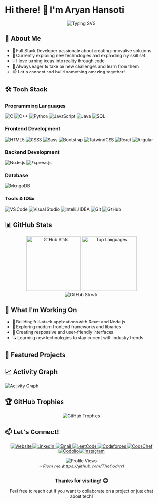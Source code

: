 # Hi there! 👋 I'm Aryan Hansoti

<div align="center">
  <img src="https://readme-typing-svg.herokuapp.com?font=Fira+Code&pause=1000&color=36BCF7&center=true&vCenter=true&width=435&lines=Full+Stack+Developer;Problem+Solver;Always+Learning+New+Things" alt="Typing SVG" />
</div>

## 🚀 About Me

- 🔭 Full Stack Developer passionate about creating innovative solutions
- 🌱 Currently exploring new technologies and expanding my skill set
- 💡 I love turning ideas into reality through code
- 🎯 Always eager to take on new challenges and learn from them
- 📫 Let's connect and build something amazing together!

## 🛠️ Tech Stack

### Programming Languages
<p align="left">
  <img src="https://img.shields.io/badge/C-00599C?style=for-the-badge&logo=c&logoColor=white" alt="C"/>
  <img src="https://img.shields.io/badge/C++-00599C?style=for-the-badge&logo=c%2B%2B&logoColor=white" alt="C++"/>
  <img src="https://img.shields.io/badge/Python-3776AB?style=for-the-badge&logo=python&logoColor=white" alt="Python"/>
  <img src="https://img.shields.io/badge/JavaScript-F7DF1E?style=for-the-badge&logo=javascript&logoColor=black" alt="JavaScript"/>
  <img src="https://img.shields.io/badge/Java-ED8B00?style=for-the-badge&logo=openjdk&logoColor=white" alt="Java"/>
  <img src="https://img.shields.io/badge/SQL-4479A1?style=for-the-badge&logo=mysql&logoColor=white" alt="SQL"/>
</p>

### Frontend Development
<p align="left">
  <img src="https://img.shields.io/badge/HTML5-E34F26?style=for-the-badge&logo=html5&logoColor=white" alt="HTML5"/>
  <img src="https://img.shields.io/badge/CSS3-1572B6?style=for-the-badge&logo=css3&logoColor=white" alt="CSS3"/>
  <img src="https://img.shields.io/badge/Sass-CC6699?style=for-the-badge&logo=sass&logoColor=white" alt="Sass"/>
  <img src="https://img.shields.io/badge/Bootstrap-563D7C?style=for-the-badge&logo=bootstrap&logoColor=white" alt="Bootstrap"/>
  <img src="https://img.shields.io/badge/Tailwind_CSS-38B2AC?style=for-the-badge&logo=tailwind-css&logoColor=white" alt="TailwindCSS"/>
  <img src="https://img.shields.io/badge/React-20232A?style=for-the-badge&logo=react&logoColor=61DAFB" alt="React"/>
  <img src="https://img.shields.io/badge/Angular-DD0031?style=for-the-badge&logo=angular&logoColor=white" alt="Angular"/>
</p>

### Backend Development
<p align="left">
  <img src="https://img.shields.io/badge/Node.js-43853D?style=for-the-badge&logo=node.js&logoColor=white" alt="Node.js"/>
  <img src="https://img.shields.io/badge/Express.js-404D59?style=for-the-badge&logo=express&logoColor=white" alt="Express.js"/>
</p>

### Database
<p align="left">
  <img src="https://img.shields.io/badge/MongoDB-4EA94B?style=for-the-badge&logo=mongodb&logoColor=white" alt="MongoDB"/>
</p>

### Tools & IDEs
<p align="left">
  <img src="https://img.shields.io/badge/Visual_Studio_Code-0078D4?style=for-the-badge&logo=visual%20studio%20code&logoColor=white" alt="VS Code"/>
  <img src="https://img.shields.io/badge/Visual_Studio-5C2D91?style=for-the-badge&logo=visual%20studio&logoColor=white" alt="Visual Studio"/>
  <img src="https://img.shields.io/badge/IntelliJ_IDEA-000000.svg?style=for-the-badge&logo=intellij-idea&logoColor=white" alt="IntelliJ IDEA"/>
  <img src="https://img.shields.io/badge/Git-F05032?style=for-the-badge&logo=git&logoColor=white" alt="Git"/>
  <img src="https://img.shields.io/badge/GitHub-100000?style=for-the-badge&logo=github&logoColor=white" alt="GitHub"/>
</p>

## 📊 GitHub Stats

<div align="center">
  <img src="https://github-readme-stats.vercel.app/api?username=TheCodrrr&show_icons=true&theme=radical&hide_border=true&count_private=true" alt="GitHub Stats" height="180"/>
  <img src="https://github-readme-stats.vercel.app/api/top-langs/?username=TheCodrrr&layout=compact&theme=radical&hide_border=true" alt="Top Languages" height="180"/>
</div>

<div align="center">
  <img src="https://github-readme-streak-stats.herokuapp.com/?user=TheCodrrr&theme=radical&hide_border=true" alt="GitHub Streak" />
</div>

## 🎯 What I'm Working On

- 🔨 Building full-stack applications with React and Node.js
- 📱 Exploring modern frontend frameworks and libraries
- 🎨 Creating responsive and user-friendly interfaces
- 🔍 Learning new technologies to stay current with industry trends

## 🌟 Featured Projects

## 📈 Activity Graph

<img src="https://github-readme-activity-graph.vercel.app/graph?username=TheCodrrr&bg_color=0d1117&color=ffffff&line=00b3ff&point=f9fafa&area=true&hide_border=true" alt="Activity Graph"/>

## 🏆 GitHub Trophies

<div align="center">
  <img src="https://github-profile-trophy.vercel.app/?username=TheCodrrr&theme=radical&no-frame=true&no-bg=true&margin-w=4" alt="GitHub Trophies"/>
</div>

## 📫 Let's Connect!

<p align="center">
  <a href="https://www.itsaryan.social/" target="_blank">
    <img alt="Website" src="https://img.shields.io/badge/Website-000000?style=for-the-badge&logo=windowsterminal&logoColor=white"/>
  </a>
  <a href="https://linkedin.com/in/aryan-hansoti" target="_blank">
    <img alt="LinkedIn" src="https://img.shields.io/badge/LinkedIn-0077B5?style=for-the-badge&logo=linkedin&logoColor=white"/>
  </a>
  <a href="mailto:thewebcodrr@gmail.com" target="_blank">
    <img alt="Email" src="https://img.shields.io/badge/Email-D14836?style=for-the-badge&logo=gmail&logoColor=white"/>
  </a>
  <a href="https://leetcode.com/u/_loneWolf1/" target="_blank">
    <img alt="LeetCode" src="https://img.shields.io/badge/LeetCode-FFA116?style=for-the-badge&logo=leetcode&logoColor=black"/>
  </a>
  <a href="https://codeforces.com/profile/_ar.yan1" target="_blank">
    <img alt="Codeforces" src="https://img.shields.io/badge/Codeforces-1F8ACB?style=for-the-badge&logo=codeforces&logoColor=white"/>
  </a>
  <a href="https://www.codechef.com/users/lone_wolf_13" target="_blank">
    <img alt="CodeChef" src="https://img.shields.io/badge/CodeChef-5B4638?style=for-the-badge&logo=codechef&logoColor=white"/>
  </a>
  <a href="https://codolio.com/profile/_lone.wolf" target="_blank">
    <img alt="Codolio" src="https://img.shields.io/badge/Codolio-0A66C2?style=for-the-badge&logo=code&logoColor=white"/>
  </a>
  <a href="https://www.instagram.com/_ar.yan13/" target="_blank">
    <img alt="Instagram" src="https://img.shields.io/badge/Instagram-E4405F?style=for-the-badge&logo=instagram&logoColor=white"/>
  </a>
</p>

<div align="center">
  <img src="https://komarev.com/ghpvc/?username=TheCodrrr&color=blue&style=for-the-badge" alt="Profile Views"/>
  <br/>
  <i>⭐️ From me (https://github.com/TheCodrrr)</i>
</div>

<div align="center">
  <h3>Thanks for visiting! 😊</h3>
  <p>Feel free to reach out if you want to collaborate on a project or just chat about tech!</p>
</div>
